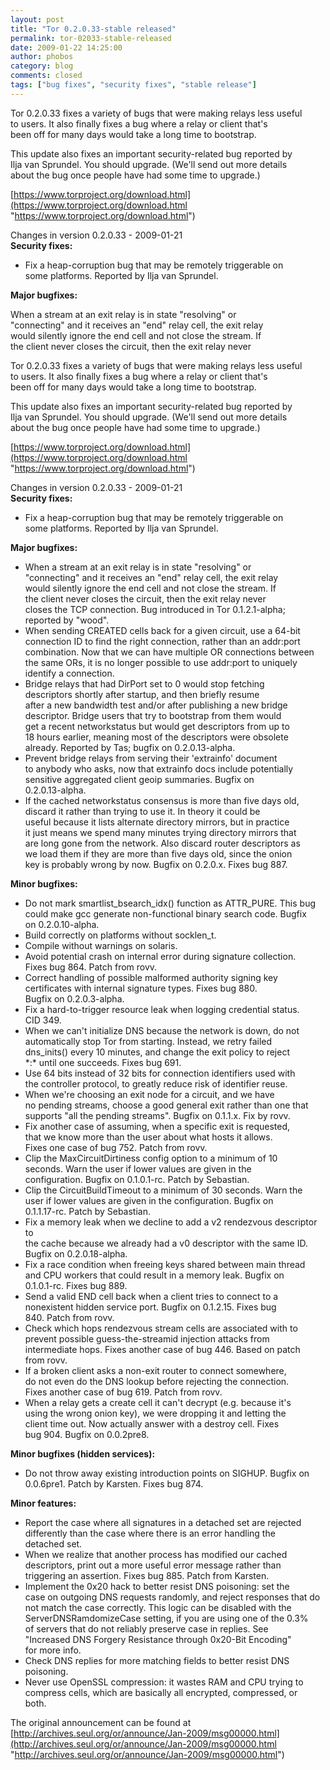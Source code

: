 ```yaml
---
layout: post
title: "Tor 0.2.0.33-stable released"
permalink: tor-02033-stable-released
date: 2009-01-22 14:25:00
author: phobos
category: blog
comments: closed
tags: ["bug fixes", "security fixes", "stable release"]
---
```


Tor 0.2.0.33 fixes a variety of bugs that were making relays less useful  
 to users. It also finally fixes a bug where a relay or client that's  
 been off for many days would take a long time to bootstrap.

This update also fixes an important security-related bug reported by  
 Ilja van Sprundel. You should upgrade. (We'll send out more details  
 about the bug once people have had some time to upgrade.)

[https://www.torproject.org/download.html](https://www.torproject.org/download.html "https://www.torproject.org/download.html")

Changes in version 0.2.0.33 - 2009-01-21  
 **Security fixes:**

-   Fix a heap-corruption bug that may be remotely triggerable on  
     some platforms. Reported by Ilja van Sprundel.

**Major bugfixes:**

When a stream at an exit relay is in state "resolving" or  
 "connecting" and it receives an "end" relay cell, the exit relay  
 would silently ignore the end cell and not close the stream. If  
 the client never closes the circuit, then the exit relay never

<!-- more -->

Tor 0.2.0.33 fixes a variety of bugs that were making relays less useful  
 to users. It also finally fixes a bug where a relay or client that's  
 been off for many days would take a long time to bootstrap.

This update also fixes an important security-related bug reported by  
 Ilja van Sprundel. You should upgrade. (We'll send out more details  
 about the bug once people have had some time to upgrade.)

[https://www.torproject.org/download.html](https://www.torproject.org/download.html "https://www.torproject.org/download.html")

Changes in version 0.2.0.33 - 2009-01-21  
 **Security fixes:**

-   Fix a heap-corruption bug that may be remotely triggerable on  
     some platforms. Reported by Ilja van Sprundel.

**Major bugfixes:**

-   When a stream at an exit relay is in state "resolving" or  
     "connecting" and it receives an "end" relay cell, the exit relay  
     would silently ignore the end cell and not close the stream. If  
     the client never closes the circuit, then the exit relay never  
     closes the TCP connection. Bug introduced in Tor 0.1.2.1-alpha;  
     reported by "wood".
-   When sending CREATED cells back for a given circuit, use a 64-bit  
     connection ID to find the right connection, rather than an addr:port  
     combination. Now that we can have multiple OR connections between  
     the same ORs, it is no longer possible to use addr:port to uniquely  
     identify a connection.
-   Bridge relays that had DirPort set to 0 would stop fetching  
     descriptors shortly after startup, and then briefly resume  
     after a new bandwidth test and/or after publishing a new bridge  
     descriptor. Bridge users that try to bootstrap from them would  
     get a recent networkstatus but would get descriptors from up to  
     18 hours earlier, meaning most of the descriptors were obsolete  
     already. Reported by Tas; bugfix on 0.2.0.13-alpha.
-   Prevent bridge relays from serving their 'extrainfo' document  
     to anybody who asks, now that extrainfo docs include potentially  
     sensitive aggregated client geoip summaries. Bugfix on  
     0.2.0.13-alpha.
-   If the cached networkstatus consensus is more than five days old,  
     discard it rather than trying to use it. In theory it could be  
     useful because it lists alternate directory mirrors, but in practice  
     it just means we spend many minutes trying directory mirrors that  
     are long gone from the network. Also discard router descriptors as  
     we load them if they are more than five days old, since the onion  
     key is probably wrong by now. Bugfix on 0.2.0.x. Fixes bug 887.

**Minor bugfixes:**

-   Do not mark smartlist\_bsearch\_idx() function as ATTR\_PURE. This bug  
     could make gcc generate non-functional binary search code. Bugfix  
     on 0.2.0.10-alpha.
-   Build correctly on platforms without socklen\_t.
-   Compile without warnings on solaris.
-   Avoid potential crash on internal error during signature collection.  
     Fixes bug 864. Patch from rovv.
-   Correct handling of possible malformed authority signing key  
     certificates with internal signature types. Fixes bug 880.  
     Bugfix on 0.2.0.3-alpha.
-   Fix a hard-to-trigger resource leak when logging credential status.  
     CID 349.
-   When we can't initialize DNS because the network is down, do not  
     automatically stop Tor from starting. Instead, we retry failed  
     dns\_inits() every 10 minutes, and change the exit policy to reject  
     \*:\* until one succeeds. Fixes bug 691.
-   Use 64 bits instead of 32 bits for connection identifiers used with  
     the controller protocol, to greatly reduce risk of identifier reuse.
-   When we're choosing an exit node for a circuit, and we have  
     no pending streams, choose a good general exit rather than one that  
     supports "all the pending streams". Bugfix on 0.1.1.x. Fix by rovv.
-   Fix another case of assuming, when a specific exit is requested,  
     that we know more than the user about what hosts it allows.  
     Fixes one case of bug 752. Patch from rovv.
-   Clip the MaxCircuitDirtiness config option to a minimum of 10  
     seconds. Warn the user if lower values are given in the  
     configuration. Bugfix on 0.1.0.1-rc. Patch by Sebastian.
-   Clip the CircuitBuildTimeout to a minimum of 30 seconds. Warn the  
     user if lower values are given in the configuration. Bugfix on  
     0.1.1.17-rc. Patch by Sebastian.
-   Fix a memory leak when we decline to add a v2 rendezvous descriptor to  
     the cache because we already had a v0 descriptor with the same ID.  
     Bugfix on 0.2.0.18-alpha.
-   Fix a race condition when freeing keys shared between main thread  
     and CPU workers that could result in a memory leak. Bugfix on  
     0.1.0.1-rc. Fixes bug 889.
-   Send a valid END cell back when a client tries to connect to a  
     nonexistent hidden service port. Bugfix on 0.1.2.15. Fixes bug  
     840. Patch from rovv.
-   Check which hops rendezvous stream cells are associated with to  
     prevent possible guess-the-streamid injection attacks from  
     intermediate hops. Fixes another case of bug 446. Based on patch  
     from rovv.
-   If a broken client asks a non-exit router to connect somewhere,  
     do not even do the DNS lookup before rejecting the connection.  
     Fixes another case of bug 619. Patch from rovv.
-   When a relay gets a create cell it can't decrypt (e.g. because it's  
     using the wrong onion key), we were dropping it and letting the  
     client time out. Now actually answer with a destroy cell. Fixes  
     bug 904. Bugfix on 0.0.2pre8.

**Minor bugfixes (hidden services):**

-   Do not throw away existing introduction points on SIGHUP. Bugfix on  
     0.0.6pre1. Patch by Karsten. Fixes bug 874.

**Minor features:**

-   Report the case where all signatures in a detached set are rejected  
     differently than the case where there is an error handling the  
     detached set.
-   When we realize that another process has modified our cached  
     descriptors, print out a more useful error message rather than  
     triggering an assertion. Fixes bug 885. Patch from Karsten.
-   Implement the 0x20 hack to better resist DNS poisoning: set the  
     case on outgoing DNS requests randomly, and reject responses that do  
     not match the case correctly. This logic can be disabled with the  
     ServerDNSRamdomizeCase setting, if you are using one of the 0.3%  
     of servers that do not reliably preserve case in replies. See  
     "Increased DNS Forgery Resistance through 0x20-Bit Encoding"  
     for more info.
-   Check DNS replies for more matching fields to better resist DNS  
     poisoning.
-   Never use OpenSSL compression: it wastes RAM and CPU trying to  
     compress cells, which are basically all encrypted, compressed, or  
     both.

The original announcement can be found at [http://archives.seul.org/or/announce/Jan-2009/msg00000.html](http://archives.seul.org/or/announce/Jan-2009/msg00000.html "http://archives.seul.org/or/announce/Jan-2009/msg00000.html")
